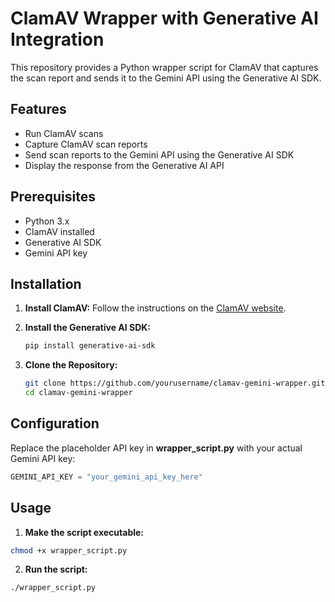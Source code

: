 # ClamAV Wrapper with Generative AI Integration

This repository provides a Python wrapper script for ClamAV that captures the scan report and sends it to the Gemini API using the Generative AI SDK.

## Features

- Run ClamAV scans
- Capture ClamAV scan reports
- Send scan reports to the Gemini API using the Generative AI SDK
- Display the response from the Generative AI API

## Prerequisites

- Python 3.x
- ClamAV installed
- Generative AI SDK
- Gemini API key

## Installation

1. **Install ClamAV:**
   Follow the instructions on the [ClamAV website](https://www.clamav.net/documents/installing-clamav).

2. **Install the Generative AI SDK:**
   ```sh
   pip install generative-ai-sdk
   ```
   
3. **Clone the Repository:**
   ```sh
   git clone https://github.com/yourusername/clamav-gemini-wrapper.git
   cd clamav-gemini-wrapper
   ```
   
## Configuration

Replace the placeholder API key in **wrapper_script.py** with your actual Gemini API key:
```python
GEMINI_API_KEY = "your_gemini_api_key_here"
```

## Usage
1. **Make the script executable:**
```sh
chmod +x wrapper_script.py
```

2. **Run the script:**
```sh
./wrapper_script.py
````

